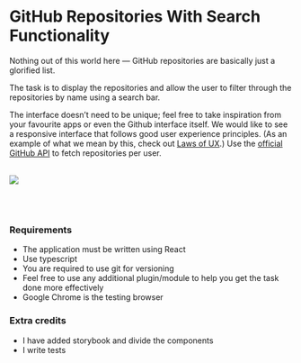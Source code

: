 # GitHub Repositories With Search Functionality

Nothing out of this world here — GitHub repositories are basically just a glorified list.

The task is to display the repositories and allow the user to filter through the repositories by name using a search bar. 

The interface doesn’t need to be unique; feel free to take inspiration from your favourite apps or even the Github interface itself. We would like to see a responsive interface that follows good user experience principles. (As an example of what we mean by this, check out [Laws of UX](https://lawsofux.com/).)
Use the [official GitHub API](https://docs.github.com/en/rest) to fetch repositories per user.
<br />
<br />

![](https://mvst.notion.site/image/https%3A%2F%2Fs3-us-west-2.amazonaws.com%2Fsecure.notion-static.com%2F757149b7-1c0e-4cba-a2bc-8d156aa18025%2FScreenshot_2020-07-21_at_13.53.55.png?table=block&id=0e9c523b-c533-4a27-9834-7d43659516b6&spaceId=4e1cf620-71f7-41c3-8cd4-f5f843e33db8&width=2000&userId=&cache=v2)

<br />
<br />


### Requirements

- The application must be written using React
- Use typescript
- You are required to use git for versioning
- Feel free to use any additional plugin/module to help you get the task done more effectively
- Google Chrome is the testing browser

### Extra credits


- I have added storybook and divide the components
- I write tests